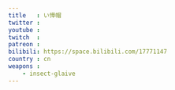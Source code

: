 ```yaml
---
title   : い愺帽
twitter :
youtube :
twitch  :
patreon :
bilibili: https://space.bilibili.com/17771147
country : cn
weapons :
    - insect-glaive
---
```

